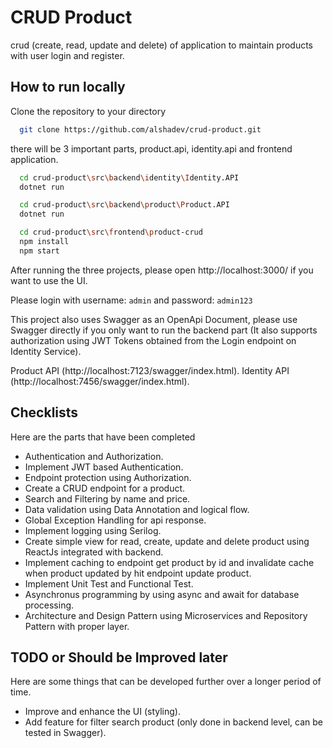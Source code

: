 
# CRUD Product

crud (create, read, update and delete) of application to maintain products with user login and register.


## How to run locally

Clone the repository to your directory
```bash
  git clone https://github.com/alshadev/crud-product.git
```
there will be 3 important parts, product.api, identity.api and frontend application.

```bash
  cd crud-product\src\backend\identity\Identity.API
  dotnet run
```
```bash
  cd crud-product\src\backend\product\Product.API
  dotnet run
```
```bash
  cd crud-product\src\frontend\product-crud
  npm install
  npm start
```
After running the three projects, please open http://localhost:3000/ if you want to use the UI.

Please login with username: ``admin`` and password: ``admin123``

This project also uses Swagger as an OpenApi Document, please use Swagger directly if you only want to run the backend part (It also supports authorization using JWT Tokens obtained from the Login endpoint on Identity Service).

Product API (http://localhost:7123/swagger/index.html).
Identity API (http://localhost:7456/swagger/index.html).


## Checklists
Here are the parts that have been completed
- Authentication and Authorization.
- Implement JWT based Authentication.
- Endpoint protection using Authorization.
- Create a CRUD endpoint for a product.
- Search and Filtering by name and price.
- Data validation using Data Annotation and logical flow.
- Global Exception Handling for api response.
- Implement logging using Serilog.
- Create simple view for read, create, update and delete product using ReactJs integrated with backend.
- Implement caching to endpoint get product by id and invalidate cache when product updated by hit endpoint update product.
- Implement Unit Test and Functional Test.
- Asynchronus programming by using async and await for database processing.
- Architecture and Design Pattern using Microservices and Repository Pattern with proper layer.


## TODO or Should be Improved later
Here are some things that can be developed further over a longer period of time.
- Improve and enhance the UI (styling).
- Add feature for filter search product (only done in backend level, can be tested in Swagger).




